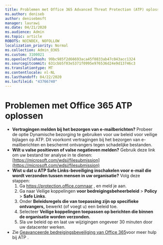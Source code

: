 ```yaml
---
title: Problemen met Office 365 Advanced Threat Protection (ATP) oplossen
ms.author: deniseb
author: denisebmsft
manager: laurawi
ms.date: 04/21/2020
ms.audience: Admin
ms.topic: article
ROBOTS: NOINDEX, NOFOLLOW
localization_priority: Normal
ms.collection: Admin_O365
ms.custom: 3100021
ms.openlocfilehash: 99bc985f2d66693aca45f0833ab47c043acc1324
ms.sourcegitcommit: 631cbb5f03e5371f0995e976536d24e9d13746c3
ms.translationtype: MT
ms.contentlocale: nl-NL
ms.lasthandoff: 04/22/2020
ms.locfileid: "43766740"
---
```

# <a name="troubleshoot-issues-with-office-365-atp"></a>Problemen met Office 365 ATP oplossen

- **Vertragingen melden bij het bezorgen van e-mailberichten?** Probeer de optie Dynamische bezorging te gebruiken voor uw beleid voor veilige bijlagen op ATP. Dit voorkomt vertragingen bij het bezorgen van e-mailberichten en beschermt ontvangers tegen schadelijke bestanden.
- **Wilt u valse positieven of valse negatieven melden?** Gebruik deze link om uw bestand ter analyse in te dienen:[https://microsoft.com/wdsi/filesubmission](https://microsoft.com/wdsi/filesubmission)
- **Wist u dat u ATP Safe Links-beveiliging inschakelen voor e-mail die wordt verzonden tussen mensen in uw organisatie?** Volg deze stappen:
    1. Ga https://protection.office.comnaar , en meld je aan.
    2. Ga naar Veilige koppelingen **voor bedreigingsbeheerbeleid** > **Policy** > **Safe Links**.
    3. Onder **Beleidsregels die van toepassing zijn op specifieke ontvangers,** bewerkt (of voegt u) een beleid toe.
    4. Selecteer **Veilige koppelingen toepassen op berichten die binnen de organisatie worden verzonden.**
    5. Sla uw beleid op en laat uw wijzigingen ongeveer 30 minuten door uw datacenter werken.
- Zie [Geavanceerde bedreigingsbeveiliging van Office 365](https://docs.microsoft.com/office365/securitycompliance/office-365-atp)voor meer hulp bij ATP .